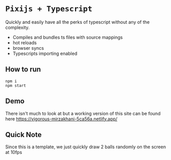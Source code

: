 # `Pixijs + Typescript`
Quickly and easily have all the perks of typescript without any of the complexity.

* Compiles and bundles ts files with source mappings
* hot reloads
* browser syncs
* Typescripts importing enabled

## How to run
```
npm i
npm start
```

## Demo
There isn't much to look at but a working version of 
this site can be found here https://vigorous-mirzakhani-5ca56a.netlify.app/

## Quick Note
Since this is a template, we just quickly draw 2 balls randomly on the screen at 10fps